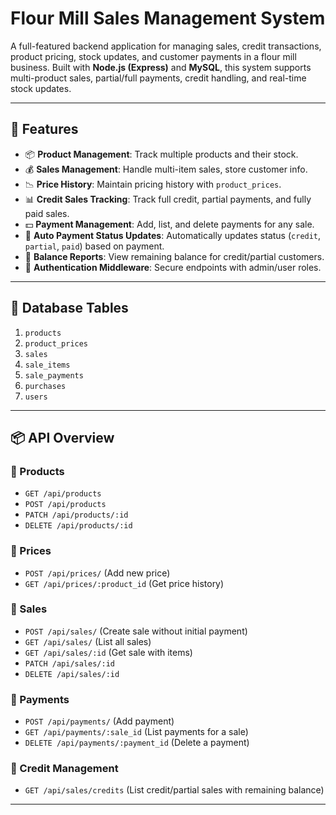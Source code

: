 # Flour Mill Sales Management System

A full-featured backend application for managing sales, credit transactions, product pricing, stock updates, and customer payments in a flour mill business. Built with **Node.js (Express)** and **MySQL**, this system supports multi-product sales, partial/full payments, credit handling, and real-time stock updates.

---

## 🚀 Features

- 📦 **Product Management**: Track multiple products and their stock.
- 💰 **Sales Management**: Handle multi-item sales, store customer info.
- 📉 **Price History**: Maintain pricing history with `product_prices`.
- 📊 **Credit Sales Tracking**: Track full credit, partial payments, and fully paid sales.
- 💵 **Payment Management**: Add, list, and delete payments for any sale.
- 🔄 **Auto Payment Status Updates**: Automatically updates status (`credit`, `partial`, `paid`) based on payment.
- 🧾 **Balance Reports**: View remaining balance for credit/partial customers.
- 🔐 **Authentication Middleware**: Secure endpoints with admin/user roles.

---

## 🧱 Database Tables

1. `products`
2. `product_prices`
3. `sales`
4. `sale_items`
5. `sale_payments`
6. `purchases`
7. `users`

---

## 📦 API Overview

### 🔹 Products

- `GET /api/products`
- `POST /api/products`
- `PATCH /api/products/:id`
- `DELETE /api/products/:id`

### 🔹 Prices

- `POST /api/prices/` (Add new price)
- `GET /api/prices/:product_id` (Get price history)

### 🔹 Sales

- `POST /api/sales/` (Create sale without initial payment)
- `GET /api/sales/` (List all sales)
- `GET /api/sales/:id` (Get sale with items)
- `PATCH /api/sales/:id`
- `DELETE /api/sales/:id`

### 🔹 Payments

- `POST /api/payments/` (Add payment)
- `GET /api/payments/:sale_id` (List payments for a sale)
- `DELETE /api/payments/:payment_id` (Delete a payment)

### 🔹 Credit Management

- `GET /api/sales/credits` (List credit/partial sales with remaining balance)

---
